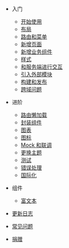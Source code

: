 - 入门
  - [开始使用](getting-started.md)
  - [布局](layout.md)
  - [路由和菜单](router-and-nav.md)
  - [新增页面](new-page.md)
  - [新增业务组件](new-component.md)
  - [样式](style.md)
  - [和服务端进行交互](server.md)
  - [引入外部模块](import.md)
  - [构建和发布](deploy.md)
  - [跨域问题](cors.md)

- 进阶
  - [路由懒加载](lazy-loading.md)
  - [封装组件](components.md)
  - [图表](chart.md)
  - [图标](icon.md)
  - [Mock 和联调](mock-api.md)
  - [更换主题](theme.md)
  - [测试](test.md ":disabled")
  - [错误处理](error.md)
  - [国际化](i18n.md )

- 组件
  - [富文本](rich-editor)

- [更新日志](https://github.com/PanJiaChen/vue-element-admin/releases ":ignore")
- [常见问题](faq.md)

- [捐赠](donate.md)
